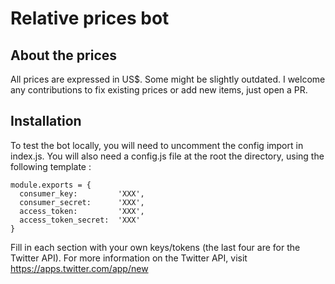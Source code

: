 # Relative prices bot

## About the prices

All prices are expressed in US$. Some might be slightly outdated. I welcome any contributions to fix existing prices or add new items, just open a PR.

## Installation

To test the bot locally, you will need to uncomment the config import in index.js. You will also need a config.js file at the root the directory, using the following template :

```
module.exports = {
  consumer_key:         'XXX',
  consumer_secret:      'XXX',
  access_token:         'XXX',
  access_token_secret:  'XXX'
}
```

Fill in each section with your own keys/tokens (the last four are for the Twitter API).
For more information on the Twitter API, visit https://apps.twitter.com/app/new
